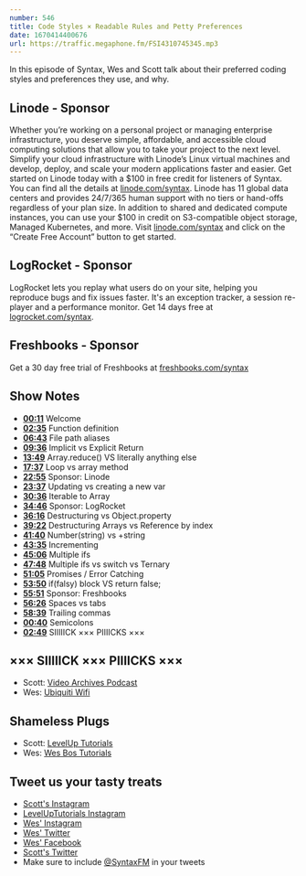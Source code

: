 ```yaml
---
number: 546
title: Code Styles × Readable Rules and Petty Preferences
date: 1670414400676
url: https://traffic.megaphone.fm/FSI4310745345.mp3
---
```


In this episode of Syntax, Wes and Scott talk about their preferred coding styles and preferences they use, and why.

## Linode  - Sponsor

Whether you’re working on a personal project or managing enterprise infrastructure, you deserve simple, affordable, and accessible cloud computing solutions that allow you to take your project to the next level. Simplify your cloud infrastructure with Linode’s Linux virtual machines and develop, deploy, and scale your modern applications faster and easier. Get started on Linode today with a $100 in free credit for listeners of Syntax. You can find all the details at [linode.com/syntax](https://linode.com/syntax). Linode has 11 global data centers and provides 24/7/365 human support with no tiers or hand-offs regardless of your plan size. In addition to shared and dedicated compute instances, you can use your $100 in credit on S3-compatible object storage, Managed Kubernetes, and more. Visit [linode.com/syntax](https://linode.com/syntax) and click on the “Create Free Account” button to get started.

## LogRocket - Sponsor

LogRocket lets you replay what users do on your site, helping you reproduce bugs and fix issues faster. It's an exception tracker, a session re-player and a performance monitor. Get 14 days free at [logrocket.com/syntax](https://logrocket.com/syntax).

## Freshbooks - Sponsor

Get a 30 day free trial of Freshbooks at [freshbooks.com/syntax](https://freshbooks.com/syntax)

## Show Notes

* **[00:11](#t=00:11)** Welcome
* **[02:35](#t=02:35)** Function definition
* **[06:43](#t=06:43)** File path aliases
* **[09:36](#t=09:36)** Implicit vs Explicit Return
* **[13:49](#t=13:49)** Array.reduce() VS literally anything else
* **[17:37](#t=17:37)** Loop vs array method
* **[22:55](#t=22:55)** Sponsor: Linode
* **[23:37](#t=23:37)** Updating vs creating a new var
* **[30:36](#t=30:36)** Iterable to Array
* **[34:46](#t=34:46)** Sponsor: LogRocket
* **[36:16](#t=36:16)** Destructuring vs Object.property
* **[39:22](#t=39:22)** Destructuring Arrays vs Reference by index
* **[41:40](#t=41:40)** Number(string) vs +string
* **[43:35](#t=43:35)** Incrementing
* **[45:06](#t=45:06)** Multiple ifs
* **[47:48](#t=47:48)** Multiple ifs vs switch vs Ternary
* **[51:05](#t=51:05)** Promises / Error Catching
* **[53:50](#t=53:50)** if(falsy) block VS return false;
* **[55:51](#t=55:51)** Sponsor: Freshbooks
* **[56:26](#t=56:26)** Spaces vs tabs
* **[58:39](#t=58:39)** Trailing commas
* **[00:40](#t=00:40)** Semicolons
* **[02:49](#t=02:49)** SIIIIICK ××× PIIIICKS ×××

## ××× SIIIIICK ××× PIIIICKS ×××

* Scott: [Video Archives Podcast](https://videoarchivespodcast.com)
* Wes: [Ubiquiti Wifi](https://store.ui.com/products/access-point-wifi-6-in-wall)

## Shameless Plugs

* Scott: [LevelUp Tutorials](https://levelup.video)
* Wes: [Wes Bos Tutorials](https://wesbos.com/courses)

## Tweet us your tasty treats

* [Scott's Instagram](https://www.instagram.com/stolinski/)
* [LevelUpTutorials Instagram](https://www.instagram.com/LevelUpTutorials/)
* [Wes' Instagram](https://www.instagram.com/wesbos/)
* [Wes' Twitter](https://twitter.com/wesbos)
* [Wes' Facebook](https://www.facebook.com/wesbos.developer)
* [Scott's Twitter](https://twitter.com/stolinski)
* Make sure to include [@SyntaxFM](https://twitter.com/SyntaxFM) in your tweets
